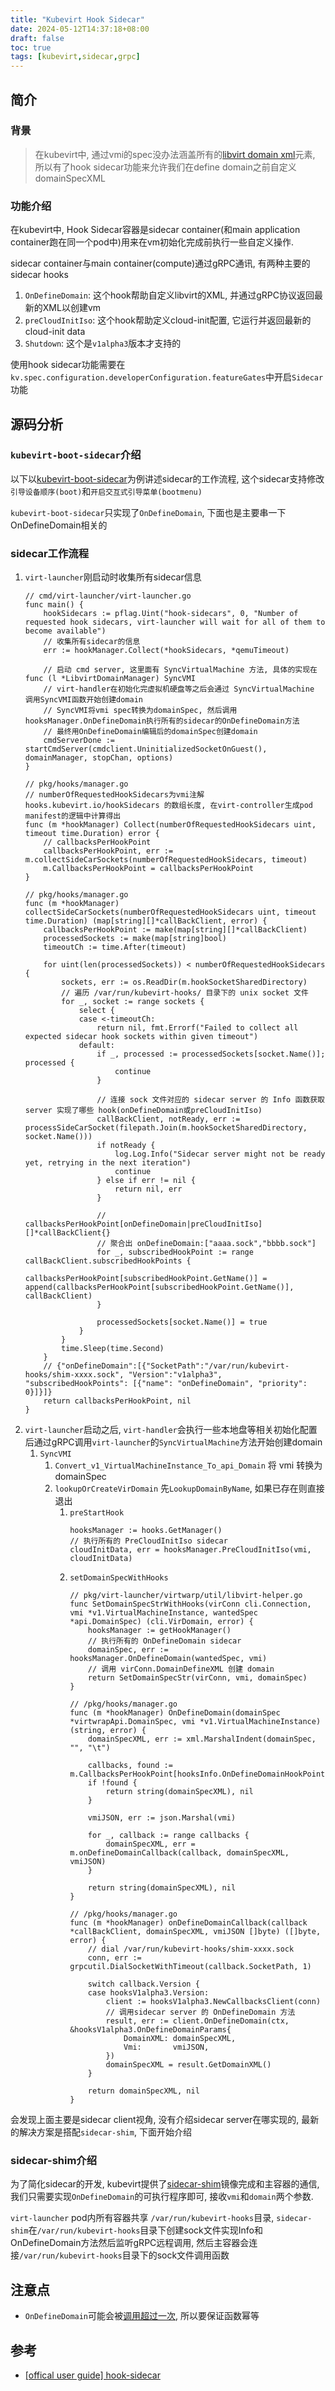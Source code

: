 ```yaml
---
title: "Kubevirt Hook Sidecar"
date: 2024-05-12T14:37:18+08:00
draft: false
toc: true
tags: [kubevirt,sidecar,grpc]
---
```


## 简介

### 背景

> 在kubevirt中, 通过vmi的spec没办法涵盖所有的[libvirt domain xml](https://libvirt.org/formatdomain.html)元素, 所以有了hook sidecar功能来允许我们在define domain之前自定义domainSpecXML

### 功能介绍

在kubevirt中, Hook Sidecar容器是sidecar container(和main application container跑在同一个pod中)用来在vm初始化完成前执行一些自定义操作.

sidecar container与main container(compute)通过gRPC通讯, 有两种主要的sidecar hooks

1. `OnDefineDomain`: 这个hook帮助自定义libvirt的XML, 并通过gRPC协议返回最新的XML以创建vm
2. `preCloudInitIso`: 这个hook帮助定义cloud-init配置, 它运行并返回最新的cloud-init data
3. `Shutdown`: 这个是`v1alpha3`版本才支持的

使用hook sidecar功能需要在`kv.spec.configuration.developerConfiguration.featureGates`中开启`Sidecar`功能

## 源码分析

### `kubevirt-boot-sidecar`介绍

以下以[kubevirt-boot-sidecar](https://github.com/go-bai/kubevirt-boot-sidecar)为例讲述sidecar的工作流程, 这个sidecar支持修改`引导设备顺序(boot)`和`开启交互式引导菜单(bootmenu)`

`kubevirt-boot-sidecar`只实现了`OnDefineDomain`, 下面也是主要串一下OnDefineDomain相关的

### sidecar工作流程

1. `virt-launcher`刚启动时收集所有sidecar信息
    ```golang
    // cmd/virt-launcher/virt-launcher.go
    func main() {
        hookSidecars := pflag.Uint("hook-sidecars", 0, "Number of requested hook sidecars, virt-launcher will wait for all of them to become available")
        // 收集所有sidecar的信息
        err := hookManager.Collect(*hookSidecars, *qemuTimeout)

        // 启动 cmd server, 这里面有 SyncVirtualMachine 方法, 具体的实现在 func (l *LibvirtDomainManager) SyncVMI
        // virt-handler在初始化完虚拟机硬盘等之后会通过 SyncVirtualMachine 调用SyncVMI函数开始创建domain
        // SyncVMI将vmi spec转换为domainSpec, 然后调用hooksManager.OnDefineDomain执行所有的sidecar的OnDefineDomain方法
        // 最终用OnDefineDomain编辑后的domainSpec创建domain
        cmdServerDone := startCmdServer(cmdclient.UninitializedSocketOnGuest(), domainManager, stopChan, options)
    }

    // pkg/hooks/manager.go
    // numberOfRequestedHookSidecars为vmi注解 hooks.kubevirt.io/hookSidecars 的数组长度, 在virt-controller生成pod manifest的逻辑中计算得出
    func (m *hookManager) Collect(numberOfRequestedHookSidecars uint, timeout time.Duration) error {
        // callbacksPerHookPoint
        callbacksPerHookPoint, err := m.collectSideCarSockets(numberOfRequestedHookSidecars, timeout)
        m.CallbacksPerHookPoint = callbacksPerHookPoint
    }

    // pkg/hooks/manager.go
    func (m *hookManager) collectSideCarSockets(numberOfRequestedHookSidecars uint, timeout time.Duration) (map[string][]*callBackClient, error) {
        callbacksPerHookPoint := make(map[string][]*callBackClient)
        processedSockets := make(map[string]bool)
        timeoutCh := time.After(timeout)

        for uint(len(processedSockets)) < numberOfRequestedHookSidecars {
            sockets, err := os.ReadDir(m.hookSocketSharedDirectory)
            // 遍历 /var/run/kubevirt-hooks/ 目录下的 unix socket 文件
            for _, socket := range sockets {
                select {
                case <-timeoutCh:
                    return nil, fmt.Errorf("Failed to collect all expected sidecar hook sockets within given timeout")
                default:
                    if _, processed := processedSockets[socket.Name()]; processed {
                        continue
                    }

                    // 连接 sock 文件对应的 sidecar server 的 Info 函数获取 server 实现了哪些 hook(onDefineDomain或preCloudInitIso)
                    callBackClient, notReady, err := processSideCarSocket(filepath.Join(m.hookSocketSharedDirectory, socket.Name()))
                    if notReady {
                        log.Log.Info("Sidecar server might not be ready yet, retrying in the next iteration")
                        continue
                    } else if err != nil {
                        return nil, err
                    }

                    // callbacksPerHookPoint[onDefineDomain|preCloudInitIso][]*callBackClient{}
                    // 聚合出 onDefineDomain:["aaaa.sock","bbbb.sock"]
                    for _, subscribedHookPoint := range callBackClient.subscribedHookPoints {
                        callbacksPerHookPoint[subscribedHookPoint.GetName()] = append(callbacksPerHookPoint[subscribedHookPoint.GetName()], callBackClient)
                    }

                    processedSockets[socket.Name()] = true
                }
            }
            time.Sleep(time.Second)
        }
        // {"onDefineDomain":[{"SocketPath":"/var/run/kubevirt-hooks/shim-xxxx.sock", "Version":"v1alpha3", "subscribedHookPoints": [{"name": "onDefineDomain", "priority": 0}]}]}
        return callbacksPerHookPoint, nil
    }
    ```
2. `virt-launcher`启动之后, `virt-handler`会执行一些本地盘等相关初始化配置后通过gRPC调用`virt-launcher`的`SyncVirtualMachine`方法开始创建domain
    1. `SyncVMI`
        1. `Convert_v1_VirtualMachineInstance_To_api_Domain` 将 vmi 转换为 domainSpec
        2. `lookupOrCreateVirDomain` 先`LookupDomainByName`, 如果已存在则直接退出
            1. `preStartHook`
                ```golang
                hooksManager := hooks.GetManager()
                // 执行所有的 PreCloudInitIso sidecar
	            cloudInitData, err = hooksManager.PreCloudInitIso(vmi, cloudInitData)
                ```
            2. `setDomainSpecWithHooks`
                ```golang
                // pkg/virt-launcher/virtwarp/util/libvirt-helper.go
                func SetDomainSpecStrWithHooks(virConn cli.Connection, vmi *v1.VirtualMachineInstance, wantedSpec *api.DomainSpec) (cli.VirDomain, error) {
                    hooksManager := getHookManager()
                    // 执行所有的 OnDefineDomain sidecar
	                domainSpec, err := hooksManager.OnDefineDomain(wantedSpec, vmi)
                    // 调用 virConn.DomainDefineXML 创建 domain
                    return SetDomainSpecStr(virConn, vmi, domainSpec)
                }

                // /pkg/hooks/manager.go
                func (m *hookManager) OnDefineDomain(domainSpec *virtwrapApi.DomainSpec, vmi *v1.VirtualMachineInstance) (string, error) {
                    domainSpecXML, err := xml.MarshalIndent(domainSpec, "", "\t")

                    callbacks, found := m.CallbacksPerHookPoint[hooksInfo.OnDefineDomainHookPointName]
                    if !found {
                        return string(domainSpecXML), nil
                    }

                    vmiJSON, err := json.Marshal(vmi)

                    for _, callback := range callbacks {
                        domainSpecXML, err = m.onDefineDomainCallback(callback, domainSpecXML, vmiJSON)
                    }

                    return string(domainSpecXML), nil
                }

                // /pkg/hooks/manager.go
                func (m *hookManager) onDefineDomainCallback(callback *callBackClient, domainSpecXML, vmiJSON []byte) ([]byte, error) {
                    // dial /var/run/kubevirt-hooks/shim-xxxx.sock
                    conn, err := grpcutil.DialSocketWithTimeout(callback.SocketPath, 1)

                    switch callback.Version {
                    case hooksV1alpha3.Version:
                        client := hooksV1alpha3.NewCallbacksClient(conn)
                        // 调用sidecar server 的 OnDefineDomain 方法
                        result, err := client.OnDefineDomain(ctx, &hooksV1alpha3.OnDefineDomainParams{
                            DomainXML: domainSpecXML,
                            Vmi:       vmiJSON,
                        })
                        domainSpecXML = result.GetDomainXML()
                    }

                    return domainSpecXML, nil
                }
                ```

会发现上面主要是sidecar client视角, 没有介绍sidecar server在哪实现的, 最新的解决方案是搭配`sidecar-shim`, 下面开始介绍

### sidecar-shim介绍

为了简化sidecar的开发, kubevirt提供了[sidecar-shim](https://github.com/kubevirt/kubevirt/blob/main/cmd/sidecars/sidecar_shim.go)镜像完成和主容器的通信, 我们只需要实现`OnDefineDomain`的可执行程序即可, 接收`vmi`和`domain`两个参数.

`virt-launcher` pod内所有容器共享 `/var/run/kubevirt-hooks`目录, `sidecar-shim`在`/var/run/kubevirt-hooks`目录下创建sock文件实现Info和OnDefineDomain方法然后监听gRPC远程调用, 然后主容器会连接`/var/run/kubevirt-hooks`目录下的sock文件调用函数


## 注意点

- `OnDefineDomain`可能会被[调用超过一次](https://github.com/kubevirt/kubevirt/pull/11324#issuecomment-1963766377), 所以要保证函数幂等 

## 参考
- [[offical user guide] hook-sidecar](https://kubevirt.io/user-guide/operations/hook-sidecar/)

